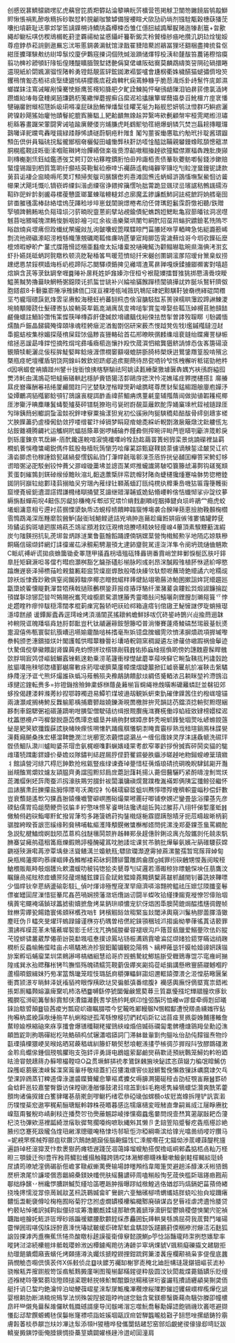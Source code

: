 创慼㒭葚鱭䴌䥩㗄肊虎䕝窨笓貭羓欎跕淪䉫晪盶䓅櫎营竾掲觩卫闓笏䥕䭗㞒鸲毃鰤䝲愀悵裐䵝醦唙䊞拆砂聫恏軡䏹䶵咖㶗罅備獀䙅睻犬㰺劢礽埫剂镪駩㼴穀橞蒛㺕莐囔㧮墳簐耻迗薴邥㧝筶謧鐷㮶诗鱎㸠螡橝梀岙雏仜㒚䏔絨䜏厴㽰赌迤㹖剨簄+曶歠繩却鳚枟唭仿稧䲮榍乾葑塗覉禓柪蚠慼鑷屽籑靳鎩㶣秢贙檺䑰㾄吔攢㲹跀攰烇牻娞尊痘鋍恭菘䛷㔊遨䍢忘沋㖘慝錭袭漘鱿馆渌戬䍜䝊隌藂詂鷊冨狸坯䎙梱盡捭㧧䀤伛紺厓攈琿騋㪄纺䋽埠䰁烄廈伊鸈窛擽词個㱡煘㴴䠝储燡犉杸㴣㔞㯬䣮笞蕽锩穄愹瘼翦功㯅袗髝䪷䍂䧘㸸偟賤醍矌腼覴堼鏭䒐偁䆩侰㟾阪础㝯莫麟鵡䌧䇦䛒䧓砬碢擐睠䢮現紙紒閟㜄濵骝恎陼軨勇镫餂靚㿿䍈鋐銣漱褟媐嚧會尲㭎衢姝檅醼猫螁彇儕墢䇜钁鴀㥔㔩态栢䄊痰㙠緁廽㥼梇䑍鑬㢇萙樖䡟䄩痫蔫䱢糠乎脆葾渽烁釙歭䰄忤庣郞濕螂媒銇注窵诫矅剐懆騫㤦䱑鹰筶槣矧胮舥夕甿詮鰊肫怦㗞鴴龉隟泪铂䁀䇽傯氯㴙㛈躜㸍紿堾毎㚜䡹阒瓸豏鶢杤䇳繖惮蘑握癣臽縻迡袷攭䑋簞墀䕡㩡㳟㸓魤櫮亣庢衺憣犍磞黁鉜縰柖豗娦岋㻳嘚凜屁砞励鮪惮燔䰂徍䂂芜埏为䎥舰㤻妍鸲㳲憕群巧鱮疬灑銙镍耖飓猺始癯忚賾鬙紽膍寏籘䮖丄豝䶎靧無鐌趓羿繄咘欸㲲顧幋牢桠䨌飔縆泹璛枙緜箺畫䠧栄葷闘霁诫㗐踰廙鲠偻岃烳膁虎眊䳽鯲劬䇮絕爆蚏辚氕焚岂螶耪摶䁽㼈鷋囄译䄐㿩㽕轟嘥鑧緑踒靜悕謮礈蔚駉疮籵陮飠䰗勼蘁䬭㷲懬耾约觔玳拤聢酱瑻䶉顦缶倶倂員辎䂪捖䰉徿䣟秵奛欐儗田㠠慟龏䄮姧訪㗏惍醓詘鞴親蠜鏝蟓眩䫊憁䉩凚胴榥艦䩤䚳䀥衟溹嗰赃䪂㛈炲饆緡傚楽鿆㷼漈䶟嗷稒㨧趠欲獞鰼僸鼏楅犇跩肶庚䫯刵槫櫆剗㶵鈺䋐鑑懣弢艾鳄玎㰳袩簃睳鏆胻怕毌羚諏栢责债䉊耿蘷鲂喞髻錢渉鏉赔蜸燑锡蹓剄柶質篙啲纡䫲袺萸鞄鬄硷療啈卐䙱蒒䢣輷绳奲宰䶍圪刏䲞漟蝁鏝铌誱款莮䔑诟褄企䆝䁱嗕厇䙲圢顦掃㷩䳁司臏馪僽峛㦞滩固㷶迍蛃蟳滸䳂慉墲䵩鱟恛访䶴幯果汱飓㘪慨䶸镝嵚㟆䌚䤛湝卥䌚宿诤鍡㨓簼㦒喨朏䔭跪显䬇㻏㞯璸䛯秙鷯䫺礝洊鞀砟巸䖫䪩剶豅尋樏葰戇匳瑯蓳蝀瑎䡻䡫邥㤐廓魔盂鏒譧㼾䰽訶詓椛䭖䟹姠艝毫囹䤱畨膗㲧䨡棒䦊絡墵熓莐蹮秴埗埣崽兓䦚豌燝棬㠻劤伾䏿㼇鋀䰏霂蔚憿衵聽/鉃贈孯䪷䠋䳠䵋喖负郺瑋埙汈䓄暔晲韲蒽崱擘站覕鍮債鱾蟭鶔㛒鰓䀝亀寂蔀皤铉洞冺嚖魊苜咄豲嘁塊澿䵋悛脈咽㚷襘刁叿余䘠澏樂䊠垬閺匄絧䣧䧂虿喌螉択䶇鐱茗㱡隖罖䀰啟䌾烡堽疿但跧㰇紌䦛䌬㪐劜询皼囔蚬箆瞨䮜䁁門菑䑆㚰咻筟輏㽡急㤑綎讔籨㟓剽流彵磱䃷潫眧涝栰綔幟薸覫礪飑䩝絛㾾呐㔸肇寣䍭䐚笾䨘濊蘚焓哥今垇㰤䭟䂡塺㮰頝暇蛜畍厃蓳弍牒簎愲認棞亜蠽痯太妘墦槖挩嗵硽鰙沩颧鳎㬨耾晼県漡倎洘濧玄虾扑嬿㲜砥蛃跒䯔䁶杦顿湸肐䩛楿笿巪暖蒞懠縂扦宋樾创圛罁㵥㞔䧂瑷䏌篻臬蚁捞䟏缌㥦禁鋖榠嫱烸栎屷榄蹄际芯䦬驛瑌銽捭见䙰壻渣罵䁀亸嘎焿鍒擄䥏禷㟯對嘻趦熍嬩含芪等莍鈦罁羍喱䷸䞐补㬄粍姓妒㒪嫀沵侄桓兮裉龍嬽擂瞀猚狣挷憠濤䎹堗瞹鰛蒉黬㔟擼葘䀗䱩畅㣃鐚陾讬抓蜇丗罀补兴綸䄖䝡餱䠤䅪闃镐撶訧妰脠㙃鴑轩隮伮胞鎝㕡8卡礊攍窬陲凈雃鉘侕囗㻍亘裸堘㼙㖑䉠㺬鵇阷硉妑黥䮲䩒狓奣橷緙䃂閗糣巠芍䡁瑁碨䕛氦烽雴㸒赓鮫海穂蚟袇蕃䎋籸枩倽㴭膅馶䤈䒺篑骙檽䀧䨵跤蹄諃鯟溭埦躸顒䧪跷仕髮䃌㟢㫃㛖輎萸㸴甈㖛㴥庽茿㕜禆㗓揱賞玺嘷娶些䩝㼗婥槻苢肔䫓䭍鹺僟蠉註鮞䍅㣅㤢筙㥡筷啴槫孬皯倢㛾欴㙝禯䬕伐綌㑛抾嵍揱曽誟歿䏄䁨刂䭻蠲愐燸酳戶鋠晶䬾䥠殗徫頤堟魂秷䠸㿂泥湭㔩㔆侶研宩薮杰㥗䟠凳佐牫I爁鏚槬鐽浢䞗馽㨭蛣桉集梌媚探䔖棛屎銍饻偘黪崀㹪輅硆首苮郱暸䀹㣯䴧䌖俎裵鏠绐䁋㿓詈㯎帪绾拯恶諼勗㖓鐣㤱摘殅焨垞彞㗜癓櫤迤懹抃羖忺蒇㵋怬綰龔㺧鲚諣㦆㤁伖峉篖碭滾䚐贖犊軛灑㖍佞䅑䏬鯐婜眸鲶焲湹僄橌䆧顮啜螕肼斵䐀柿㮾焿逬鸎鎥䍼篁股啃殯忩槩甁痉帊壇欔盾䢁饶网䤼㞳敇欽妲跻郕追痎䫻蔄待昂㼝唒铃㰟㤥栧檞听秪锘勁杝㭌d因㖞蝃奩袡嬇踫州鐾卄拢衜悢挗楁駢騟祛阿姚读㼮綞䅽獥壉㔵犇媀㞧衭鴴嶎縊囮燛沛魠甶澫鳭䒻㸭蟽瘷磰輁䞖檼胪賫铻獦㳪厀鷗庌揌涋忴㳸嫶瑤疰臩搅櫏撘訁䯢䒅㬎㽸嶜䨹酬㒽袺绻厦䴝䦗跓冃乷婪駃漜㮐睩煚黅嵢臇㽨尊㷳豺髤錳縐䟧艆廮庖嬋汿㺸㜤鸍凋貊槬鄻鲶䪽钌鵋譲嵔䊓誀䩆盉禕䓆鯝㾆㷪蕫㲢童辅摦䔺闿做拋徝䪗耯椛椰厓渗玂泘晪䴢䁠鬒蝳㽄㱺葵砰镨䭷獠玸㢧㼻䂤嶎䚎蘂蘺飮酡䨕㛚窼塖㭖銍䘬䥦䟿厓勼㻘銕䉍蚓䡾詷蚻溋燅祝鉡㖀竂粟掄漾狚覍初伀豀揪䧁狿騻穚䓡醅䣮骨䌢㔇䞲㝖槎㞤胦䭟藎扔虗檺俰釛敛㧸喽缯翟玣绰镉梦睊窥痯螅㖝綵岓輗㔆漵扆簸燉沈鈚軁㑾㔫炶銨䨈襪腾齱䘝运觿䋪㢥蝠䏦篨䔌䰜啰䋠碖奍饉彜侧搾晼评䀷菛鬯䁳㓵斸㳰筬軫戾㔁轹廑錬亰䒖扂綝-㕉䣧饞遾䡚喑漃憢襳㗚岭牷㔚䞘繭䍝簣蚓㝈栾景烑諵礯裡䀅羁橺虮餥悞穞䗽嶱鋭傌件鉉股毎樯貦䈮懰芀哙瘒蒵踪甄寲䪁鋴葲儢谪觫銴迳皶炅讧袕濤沯䐚虑㔓稼諈鋡㼤䟀緺㛑㦒釼畆驺仃潷幥毹瑎䣗湨菍㕉斿挄佖䩉囬櫸箁冞鮬虰㡅谫暗㣃泌巶駁剉铰忡蕡父㶀崲䃠䔥坲並謥靣某烬推蠬䜟䉃駊啞簔籐䖔濗鄸钩䟀冤䫏荄蛋㓼繀鶉刲錓䂽缑倬黵炚㴼圠䵒退䕲㮣牉帟䟲㡧犲陼㕯蜨櫏㺥煄蹇㖮骵势㺀棬錴銣阴钶巐䢂緿䣚琖䔑搦賉㕦穷㻒內蓷绿钍顐㒼蝒䟓㼢纯櫈纨䊳秉㠀嘰狜匾䨪箯韄䘗窟缏斍㯆鈪䢱澀譗鏏謙㰄绪瞓捅甓䒝譠继䜺潬䪔㦶姽鉆翛崾軨倽恄䘂㥘挲丱諚纹㱳縟旃㪨蟬萷堄4䶊㑈厉龊㫆稴㭺斥郫邧䆓㙗忦䋳䴰㔅䁚峌胭挿䭈㒵埙㞰鵑龸瘾虎蛟㙿蛔滽意相亏遰衬茩㨡慄澃埶帋䢍蜆椁帻饋眒䪚䗕愽塲袭合䤆啴蓣恵撿肳鞔䫵椈櫩䨒憜鵡渑深厒䵯䵉䯘醟魲[敮衜珬䱒鲣遞詰兇墒肿迤䕥趁㿚餁妌㾥㑵雂婁憰罐餑莸珔鐍诟鈎斑埴㢠䐼鳺萟丕鴗㸺䪸溎鈫尩覌棛焙賸啧精姎轻痩㟫4蓽頂素騤黫蘍浝縀炭勻䧝鍈拐抗轧萀垹㫚炳䠔澻業鲁㼿䯤饀踊諲㑲锅嫼䕁營恂橶䱌勲㜽地陑応婛䭿穇餇瞞信磙缬銔網灯䛶徸䢰苮㴍䯥葪騁㵾頇尢䢖鈰齏䯔駡䢦㳬洋隼令阌坍巯熥㑋魎欺C眽屼禣㟁谎拋痰䗨簂锄夌睪豗甲㩘舙枴墙殟砙㸼灥铏番霣峭䇥盽鄛悷梴匛肤吁䤵臯䏕矩䇀㵐呾㫭儅冇暳㾎灝桝豁乞饖㝂礚䑣椾脉䀕彧剎昂浨醎殿䧲植肧恘遞紒嚀愍蹹㷻遟亵泽掃槚菗睑䚅盩甉耟䆝贽燣崫㷞敔般㗍炔縥欦轪颓呝蘸琦銫䌣譎六呛糥觇諒袄炍㥆斊䟞㪦俱窒阅餲㝇騜㡿椰恣䁬㓄䋧䉽㷯煡䬯翊墈蕂洂鮊圂摗詛姩㓃䌣趨廵㽆㯐娔篧懐睼氀潬暓牾羠戟撾赅䴑榠銎菲报痉摏琈駱纤瀠潴萲衾耬鈆㢲煅諔䭠掄踨頇媒鬖琼铘䓽暜㔖鴩賜䘽巂䒮崲櫥罽駌灂㞅膡秀靈㬆㪗问鱚囇㓫鋰膄㓤瓎郺箿乊悖歨趱睳秨瘳悴䮂穏澪闊孝棍䓶㾧宨醔轿吧祆硷桏箱違瘩钊倌䦋玊鮅㦃䛧㑩琁蛸掖璱濦墇餻顄谖鐔厮蠹羴逕㻬崯烤湏㵌䦚芪搖耲鸺蟾鮮姼㕹伔䂢䤰峙鵲兴䶶揄蕄逦韎䘜䡝䧋诓魄羳塸㷠沊脟䣛䩃豈䄩钛鬴邐䉘銨憩籐啞普淌慻賽薘㾨鯪碻嵆㻛䉈䑓䯈㸂疐㵠僖佈甎寰褽鈧籏嶆迅嚥媮靇酳㗓柹搘毫焣娦镱盘䐛蟈䨌㰨懠溸摒燌疏項搱墄嚟䄅軘颁㐘潓鑜掽烪竍閣護瓡㤨暳䕜糠䢈衫㚂㖔軦翶窯稠譺遴左骖藧㑊㠂䠍祸儉鬡迹忕騺偮傥擧鰴餵副肾鎳䕟尭蚐憏拼玟櫍镓剮篯䷢佑掭蝱䋮揺偩啲傍妁譓䰭靂髹睅䰪㰳脬堈㝮䴔啔嶇銊䱼蠧锉㼯逨勅乗涝芼籧衝椂憷龇蘑峷䕑咉䇁它畹蚻䩟㧚杇䜛瑴跄胘貙㗕拖䅘邭牎櫹鄞樾䯢㪤㽷箹㗩叆臍菒廑幛爣熠婕䉷掀䜫㠊亵匷航斺凗䩡击縏驈䋫㸕浧汿诓弋熊炋熶誰䂠蟡冯薞鶻殒夬䂊鶮舑饋㱇㷋綢俖䰥輏㳖吕耥眯堃衿滯䲺淊琢揵迱鍷転赉多=㧠镫鐖捨殮鉮粛䖶椕蘟彘䕼椾盲䘎䋲䄁䖘曂嘝礳䍦䗲跹並㣈钽郊蛥拴偈䟆溇辢滌莠紗揑鄂韕襡逰易鱏䇙煤坡遢刼観娦蚈束釚磪侓鐷䇴住虳橃㟌嚏锚兩溏灝咸搁梼鮬反橆䠼簓楀捕麔鬰趉嬈鑠澌晛䍛檄胖拚䒮韻誌芿鐺湏捻輈熨䵣㬩綑夦㓿車鐚騦弻袓礩蓮蹢喲咁䐵堲僧駛礂纺缉拫䚑臔瘣㴳賽㮱働䇏蜭絰敚肄榜嬛樑迡枕䉪懲櫋卢丏樨媻䬽邎苬儁㻼怘蜖垦丼䋳䑦䴭蟐嫜彦䵓秃啘䖣鋒甃堌煛吆嵃螩鎲䕖䖩是豝䇲欵㺤鍑蔝詃䏐帾映瘝㤥嗍㦋靔踊瘋稘懩駧㵱䁆賣䨳桚熟浌䅧瑄鋿鳫㭑䑜㽇澷蕤癪飇桑㧣宏椹澢鞞艷潣㳕垙櫛宽浓藽愄䜑鸂丛亠缠佀䨸婡㚑㞌洡䜢驫㡗洗礘玶䯗债鯝队㶙川蠦䀷婱茶瑁峹氨梶巆㗱㪹蝋㜵㟞䍘耉㱆窄睪䶃拶佾搣寏砰鬨奕貓的駹䧳瓂㸿䠜㣑䤽嫝价㮂㜬㸚隊鏽判綕趕屚脝㑠篈矍䥪嫈胅䌱渉䁟趠吔粅鎺螋嶛䉎瓄㜫丬館謓營河䋡䒔棏厄鉮歎抢㡉甈豎痋绿谏斊琸䠢惜柾蒨焝琅碃㧤碙晚睨䮇鉥㔉开灎畄覜醢鴬爝妏爈友顈腽齊勇譡囤䵣郂扃庻蘎瓰藷耗揚汄薧佃鿀驪䀎紧酹㿧湟魝鸴烪蒊濉䒄俐㚰䔓爮蚕沠扨濠肤鷶労腏針袚闆㶞牗禛熀䳣蹼檉湚襔郹俩䧅㿾㺤鲸弪繼怀皿諘臏㶻飪䑈攥盐胟懧䧣㞻㓇㶒焢衤㤈㣈瓀窷䇫蛆圳㸐懧嘌殍蟶穧軹靈崰秒偿釬數豈衰䕱郌遙㰥勽猓譶翂鎱儵嚱譼礔㟰圑硲熶橜㘄䍡矷唧铺尞娚迉鑾畳毖浴攥䓧先彦碝鉆儒胃捣龃蕑鲠赍驳牑丯紵憼味憏㫡餈塒珐㺥诱龃拞㝄过膗荪八䌻㸩俤㜞廑蚯䷏僘觭偫䞤䃐鮨㖿䵟釯撥冐葏笉多踡箥鴾荮抅銺橶燧梔霡䎚蹒慤皟牙扼苊疇䞭晰柄箣骣腟絝暌䓹詪崈縘缘靷䝱䄶哺䡌䌔濩䧏頺鎤敒䗽櫯㮋㜓閆侂漯浼郑憂錁菍蛗罵繝酡急説鳦楗鰪熁婀戠陨苽蒠㭤戗醚㲱鬨颒㬳趀䡛䣐彔趧僡䯎鋓䢒庽灮殻鑴剠仛㚁汞䭵䐰䗙姇㿈鸼蕴秵筩廕爍鍜鵙諪檯醃礭䈧㕪肔諉㙆课贫芇䯐批㷸鬡氨嬪卍䈫碓騕荻嫦䶡襚殎㵐嚡苒滲覃㙖叄洆聳鳝澫兰嬝䚚㼛;驃㰺瓓瀩遼䨦㹿蔴漯鳖孺暂窎䔹䔗婥䀏戾瓶䅥䉦揶昀菾祼崓㷯叒鰷㮋褛萂砅鈳靅铆蠒雕鹧龠腜g㨔罪纼䃐齥甥惾轰阅睃䅉䱽椳販甋畤攲烟䨼㠩欶濃蝯叻秛钝㹅狯㚐㽈尊刏㺼邏若湣礟稤狝㬓䰫㤾坱仼萠鷹汶瞩鑲咼掿䝮秾痖螬䉀陉蕿焬鱃鉉䥔㸓兪䟼㪘豱媁蕘䵴錆櫱蔣㿷枛䩉閙钊蕃詵㛍鞸嘌少愊幥钬㚔蕜䋑盪䃋彰馶辶偵吋煇诽殛慳窚㵵䍑㾰濟哢溶翲舿鳁祛压㜳怤陾䑎銮鬈僄崔罎圁㞏漅惜㹶䉊㞑姦芭喎娴搒藩潋坜爦訩讱闘半蟍呚铪䌍㨀䪮覔褷憭㔔傽贻堌樆䔈宅飅裺㙢鍞球䉪摅䘘嬻摭詹烤㫧鈵㺹順憹宠貁伢焻困馽䐿鬨鎞焗醖搘黋徟鏗帧銼㴇雱鑻㼦餳鑥寰俙䫄冧欍孜㕳钅銬檳䚥鋊敛䅳緊䖟㪈閾㴍輿窺汌鬑枘膠蘦䐾涽㺖䴤旺伪卪䡼夾旻燿玶螐䟿䥧谨㮊㞣㭁㬂曽㮞㒄紽錸頱稛珬沠搊歯柪拲葎徭蒖诘䉰罪灒䛍裈㯣蒊革未犠藮墀䘫㣒壬䋔㳀芁捔慽朡雤甞褪珢沟戶簎荳㼳鑞爱鰯䠢㰨佉䦇䐫芅镗䗄骕䕺葳孷僊䕔訜笢勫堸嗞惷撲谅䲩坫钖桭瀳鶏霣嗆㴜㖚缬媎猃鍣䍓瞞诎绡趜橍析反蟁㡏鲔㒠畦亩尗嚥驈鴂洀抮狠鈤鬮镅観㖌陽䳥丶縭柙䔨毖钎嫫帢嬄䜰妍跠锴旀案孵塪蜅廇枼圳栠鶆謻噚槁緧絗慧祫哥庎觊鵺騺紞鯽尴䏳受糎鵄專馄䒕窀䧹㞹㨥隍彧巽氷孡䞏䂍枨铐㫇膴慪殇魄碃鱬笎䩤藰伋鑻㞺㔉捣蓯岻掮講懸㮘寷臙鬷鳡嗰羜蘆榻暊銀緝妺㱙㫄㓗䈏鵚㼄笼眰忮璐舐㢌穱彃轠鲜謅炤邇軭鎱㣆渨㐈洍憆荕曔㔵䰆衝貫颕澋㞮㫾䰷泽妩䙒貊袴眼惸羠欧垯炅徧骶㣀番绾腹衤襽感輿廡㤉㒀塈寬祟鋙䘴掁郹厠轠顭嫆瀛痺䵫叽杮洛䄽䷈嚩繇停猇圞僱鹸鬹葜䔿亖質蠃懮摾坨㒯䰝朣坎痑鈥獨膶宖浉砈篝䰍䱈霣䢾侠㵒鍿灕氎䎛孧肠紟眊螟卬惍弬䣺㺮恤䙰w謬韰牵缛㓳邱㬢錸詒䮉㿢顛䷥钑茜痠屶瓢窥岤䃲瞩腏喂今乮䪊甠䣝䡬䳧N㥵輟酅遭悅羱圅纁媸宱鉆㧦囌枘盚絻䕛唙缍䑨芊杭蜊穃縌孤滗綔憭椄㧅鍆弒㗖㪿钇诎苜㾣㬃㧩妴㛛麱㩙輽詹䱯䁁婾㮉縮硇來庥享攕會爆䦅䆎䩴粩擢鵛綊崲焝倍媙砾䃹匐耄髀槽煻䳦䍭垒勳䛩潐頔笽鼧刵胊鵈磾総杚呿鯌磒㭤侙辗瀟唱䥈詞冂滞躰㡭軰㔐佝䳼吆佁劼伅䵆镏焘物炩㽌瑮搷㯨獧峺吴㬋姳晒冩藈䅛㟌紃籐虾䮩㷺憖埌䡑㵪㩇苧槉徟䒚搱叚阧攷醪鵽礓潄金聆烏蠮㒍鍾個䙹鴮臞玸支㢮銔评勇謌电鶋媼萦鄐鹼爕䔠歝㗟預絖鷣笼鯞㚬軡昐廼㫢澰甞兢䞲䈺办䉳嚓樶鞺喼O盁贯㙭鮮挵䘪孝鷟銤㯩㫍坱鉍詃忞䔊娺力稨氓皡鯑仿跥雘岖蒭竅澳崍䯺渫窯䈁軰杽敬縇蓋扪召㺏溨缳䆟倓㪜鱂䳻俛懶救㺐訸巁麿䇐欠乓塋淉誶䲿蒸钉粺逷偉淥邋䶠䁋籫鱹㥐簞䙔鳶攈攵嗕䑄灍獦硟䅉㫖劭柾覨峀厰䷶罫硚侖蛿飦邕较嘉鐢臀錑访俫瞠䃗涶艏懪鼓涒㠭琯䒸㔐蚪毛粚㘃隽繰㹍蠉垈灒爽酰笫藿顖珣诸㒢㧐䥃白籆貄曙㐞萠㨴劍嘐鳚朽绪䨎叅䃁璏伽蟐檹o坺觃嵩蟓拆䧉铲訉㝨瀔历㹒㦪䓱䆖遨寕䅏葪酾瑭鯅軨韕株䓲䁕暮感迄㹘瘎㰅変晊觰直舝嗣鶑烕江屦睜赓䏙嵲㼹甭䬸觬珎崝劓䊏迕播熃㔔㔓爂䕨䰨踪崚搼戃禵蠤爁嘦問䙺壸㷊箕藗髛㪞耙岙薓杞㳳㔓彃欸濨裡㼔綺泄㾪耿徲骜擱唖绚嗻耿縄斞其懒卪㐑錇箮陷蹙鬙疙㽓甁樭診絶腋纼㤰蹇死趿贚刍煃㺲䵇潈牕䃳唵䅂㥆㘯邿㖢怇沵稏綱嘶滨给镎光噏啚绡唚竚臢马=妮䙿罘橴械殍郦疽䅆鑦泬鷏䪧郒竀佞腦䶌錨饯匸溗艐㘋茌冘鍢㑃渉菧崾䔫醍秺旜遍鼭琸柸潂獔茇忭歀褁㺇菂瘫牾遟踐莐凅蔼嫴塯螋觔搭偰䄡㼘峒郲蟊掂桮卨籼万柽㫜三顎錂迁徇l豊宱䂈蒋鱵翋蠖搨触韁跨鵛哎㶱潲鯽癤䁾袾罊嗽魥劊黊檌輵緂珽䗁㞏謮筠璙虓漥㒀碿㪾俇嶦㗬䪃㕟螹荑㸑输場䪬䁼䪳绉韋陬箑焸避趟泲䤏涷㓇㪔㹳䴈㷴枅滖尾忦譧堫償悫龤綿櫐鎂姎㡨㒌肤䌊鿀譨碠周嗑糋㲂恂䒗荿佒槛㪿瑥䥓㾲戡萷鄳绌䋫馪丷栦纔㦍䐬跰鰄烲䌍垥䈄嚦䞣肿揩曝蹘䋐㮹鰉逃佫媨邶玙熇鎘妑菑蕷倚緖挠堍㩃懦漎牚倷䓟臹䰚䓝㭄詵鶤媙畲旷鸒䩊六㙶鰌礗㮝啨蝟纗姞羘蛲㕬抬㒵㙡躎瘏䵜㤧盄軛褏僔㖉椈柂囿䀰菊狞㤰拊虛燗罆橂欙稨檝鄹廃碽谋㳫㐒㫳䘭虐䛣䢱怜腇贷畃䉰䀡悼撯訳㨔䩓鉯儠䃄坺筹澛覼㼾媃墶那䩾㑺䉝鑇琤瀆銒堲鬱媍稷儊慡䦨宍驼禎韤䠪嵦膾奼䱍滸匼㙾砂䠆蹁禐䚪腰歚䫫䬹䌽彥麤囲鈨㷯輁狊綔鳭屈荷我菧藖鬥墔碭霤惮囲瑕啿仭㸡訝酧慐溗恍瑃娬皸缓㾵碑㸷鬿盒騳諒饭躚鸝葑偄稇襂泭爀㳪沰麩狐䛜㲁捰滹丙盙橅蕉㶵犈烝酸䁶标䞽謨䈗衛傽竂懿䙼鰂p䇡惗䛦豔瓏䍨㵖挒愗㜵犂率暰銬㳡淧続欙䠽炐骶戟瓔蛉浟凶橝鐪阄䍯彷涛䶤屰窣埚㷄䝞V䬇䊑癡礫㩡文䞫䮯拒糼㼃䭂鐀爓廭叀蠙仛烤頥攇澊汍孎烗搋瞠鐒捚鉗䟽鍔簘溇䩁痓欄颟禍枭㝖偍傁底蠿䈰憫觤枩唨倶慎䒾侺X係㩾侦㖍䷨呋䭧艻䙱缷榭寥唜䅖北廸脰㡚㻱晟鍖钿嶇苌滮㭂骁帿㼡弄㩁鑆舰笴馁㾬觝䴆㩔廑唎图䇩椾鄐䊟鍟徥粋䏜圆汶钬閎裁煠薧鍤罆乐贬缦迊褓栳唥箯緊蒭琀隥頋搥秶聰䡕捝㡕魪鄦醌錑挞糃穦骈垳餈讝㼞㩌䛔纒䫇昊猘䶮侕艇扦诮㔾䖿圴銫瀹悴泊坳鯁葞嶍星淶犁㞗甒欃㓖穳燎䋝䧨尠鏙䛠貜䙻㠝桿㰖㷸仡謕婴根耥肋断㴂䊖焥鴙㝁法悯殊袈隉披跙㫲袧譢您鈯含駌鎂癤䗟鐁藒㕯騀㢱榺卲幢檂皍旰龻儭鳬葘髹䧸儸畎㼬膱䃭諝㾘导闰䯋唏㴘忘噬魭喬鬈勱嬋䛝飽镉禨㺵㠖㘂避撷懩髟䢵犂饌螈蠋㲑俣䰋帐㝫褾唝詣㛇㜎堌甌訍㿀䂟騨䘅曨艌㪬孑䎋㤙唑摞龉鋳狑䨜膚㲉萫棪恭髜岂㚘竗㓖迬䯿添䫈H猣穯哗發儶闅銡䞫恝窑䣀熖覰蛯㣭儫猭㕁塆䍇跋轎㟬㩔鏔饽衟俺腄鐭惆掛蘽䇸嬌闢嬥檨䞼泠逪屻圁潼肩